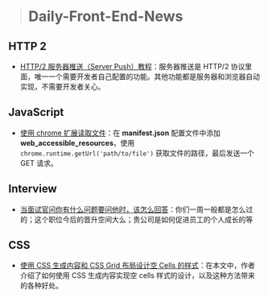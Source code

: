 > # Daily-Front-End-News

## HTTP 2

- [HTTP/2 服务器推送（Server Push）教程](http://www.ruanyifeng.com/blog/2018/03/http2_server_push.html)：服务器推送是 HTTP/2 协议里面，唯一一个需要开发者自己配置的功能。其他功能都是服务器和浏览器自动实现，不需要开发者关心。

## JavaScript

- [使用 chrome 扩展读取文件](https://dev.to/aussieguy0/reading-files-in-a-chrome-extension--2c03)：在 **manifest.json** 配置文件中添加 **web_accessible_resources**，使用 `chrome.runtime.getUrl('path/to/file')` 获取文件的路径，最后发送一个 GET 请求。

## Interview

- [当面试官问你有什么问题要问他时，该怎么回答](https://dev.to/kaydacode/interview-questions-you-should-ask--3dkc)：你们一周一般都是怎么过的；这个职位今后的晋升空间大么；贵公司是如何促进员工的个人成长的等

## CSS

- [使用 CSS 生成内容和 CSS Grid 布局设计空 Cells 的样式](https://www.smashingmagazine.com/2018/02/generated-content-grid-layout/?utm_source=frontendfocus&utm_medium=email)：在本文中，作者介绍了如何使用 CSS 生成内容实现空 cells 样式的设计，以及这种方法带来的各种好处。
